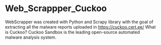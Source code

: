 # Web_Scrappper_Cuckoo
WebScrapper was created with Python and Scrapy library with the goal of extracting all the malware reports uploaded in https://cuckoo.cert.ee/ What is Cuckoo? Cuckoo Sandbox is the leading open-source automated malware analysis system.
